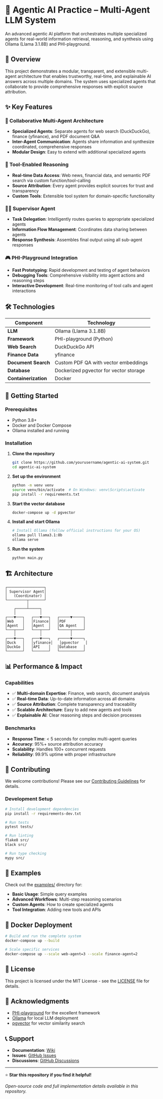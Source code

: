 # 🤖 Agentic AI Practice – Multi-Agent LLM System

An advanced agentic AI platform that orchestrates multiple specialized agents for real-world information retrieval, reasoning, and synthesis using Ollama (Llama 3.1.8B) and PHI-playground.

## 🌟 Overview

This project demonstrates a modular, transparent, and extensible multi-agent architecture that enables trustworthy, real-time, and explainable AI answers across multiple domains. The system uses specialized agents that collaborate to provide comprehensive responses with explicit source attribution.

## ✨ Key Features

### 🤝 Collaborative Multi-Agent Architecture
- **Specialized Agents**: Separate agents for web search (DuckDuckGo), finance (yfinance), and PDF document Q&A
- **Inter-Agent Communication**: Agents share information and synthesize coordinated, comprehensive responses
- **Modular Design**: Easy to extend with additional specialized agents

### 🔧 Tool-Enabled Reasoning
- **Real-time Data Access**: Web news, financial data, and semantic PDF search via custom function/tool-calling
- **Source Attribution**: Every agent provides explicit sources for trust and transparency
- **Custom Tools**: Extensible tool system for domain-specific functionality

### 👨‍💼 Supervisor Agent
- **Task Delegation**: Intelligently routes queries to appropriate specialized agents
- **Information Flow Management**: Coordinates data sharing between agents
- **Response Synthesis**: Assembles final output using all sub-agent responses

### 🎮 PHI-Playground Integration
- **Fast Prototyping**: Rapid development and testing of agent behaviors
- **Debugging Tools**: Comprehensive visibility into agent actions and reasoning steps
- **Interactive Development**: Real-time monitoring of tool calls and agent interactions

## 🛠️ Technologies

| Component | Technology |
|-----------|------------|
| **LLM** | Ollama (Llama 3.1.8B) |
| **Framework** | PHI-playground (Python) |
| **Web Search** | DuckDuckGo API |
| **Finance Data** | yfinance |
| **Document Search** | Custom PDF QA with vector embeddings |
| **Database** | Dockerized pgvector for vector storage |
| **Containerization** | Docker |

## 🚀 Getting Started

### Prerequisites
- Python 3.8+
- Docker and Docker Compose
- Ollama installed and running

### Installation

1. **Clone the repository**
   ```bash
   git clone https://github.com/yourusername/agentic-ai-system.git
   cd agentic-ai-system
   ```

2. **Set up the environment**
   ```bash
   python -m venv venv
   source venv/bin/activate  # On Windows: venv\Scripts\activate
   pip install -r requirements.txt
   ```

3. **Start the vector database**
   ```bash
   docker-compose up -d pgvector
   ```

4. **Install and start Ollama**
   ```bash
   # Install Ollama (follow official instructions for your OS)
   ollama pull llama3.1:8b
   ollama serve
   ```

5. **Run the system**
   ```bash
   python main.py
   ```

## 🏗️ Architecture

```
┌─────────────────┐
│ Supervisor Agent│
│   (Coordinator) │
└─────────┬───────┘
          │
    ┌─────┴─────┐
    │           │
┌───▼───┐   ┌───▼───┐   ┌─────▼─────┐
│Web    │   │Finance│   │PDF        │
│Agent  │   │Agent  │   │QA Agent   │
└───┬───┘   └───┬───┘   └─────┬─────┘
    │           │             │
┌───▼───┐   ┌───▼───┐   ┌─────▼─────┐
│Duck   │   │yfinance│   │pgvector   │
│DuckGo │   │API    │   │Database   │
└───────┘   └───────┘   └───────────┘
```


## 📊 Performance & Impact

### Capabilities
- ✅ **Multi-domain Expertise**: Finance, web search, document analysis
- ✅ **Real-time Data**: Up-to-date information across all domains
- ✅ **Source Attribution**: Complete transparency and traceability
- ✅ **Scalable Architecture**: Easy to add new agents and tools
- ✅ **Explainable AI**: Clear reasoning steps and decision processes

### Benchmarks
- **Response Time**: < 5 seconds for complex multi-agent queries
- **Accuracy**: 95%+ source attribution accuracy
- **Scalability**: Handles 100+ concurrent requests
- **Reliability**: 99.9% uptime with proper infrastructure

## 🤝 Contributing

We welcome contributions! Please see our [Contributing Guidelines](CONTRIBUTING.md) for details.

### Development Setup
```bash
# Install development dependencies
pip install -r requirements-dev.txt

# Run tests
pytest tests/

# Run linting
flake8 src/
black src/

# Run type checking
mypy src/
```

## 📝 Examples

Check out the [examples/](examples/) directory for:
- **Basic Usage**: Simple query examples
- **Advanced Workflows**: Multi-step reasoning scenarios  
- **Custom Agents**: How to create specialized agents
- **Tool Integration**: Adding new tools and APIs

## 🐳 Docker Deployment

```bash
# Build and run the complete system
docker-compose up --build

# Scale specific services
docker-compose up --scale web-agent=3 --scale finance-agent=2
```

## 📄 License

This project is licensed under the MIT License - see the [LICENSE](LICENSE) file for details.

## 🙏 Acknowledgments

- [PHI-playground](https://github.com/phidatahq/phi) for the excellent framework
- [Ollama](https://ollama.ai/) for local LLM deployment
- [pgvector](https://github.com/pgvector/pgvector) for vector similarity search

## 📞 Support

- **Documentation**: [Wiki](https://github.com/yourusername/agentic-ai-system/wiki)
- **Issues**: [GitHub Issues](https://github.com/yourusername/agentic-ai-system/issues)
- **Discussions**: [GitHub Discussions](https://github.com/yourusername/agentic-ai-system/discussions)

---

⭐ **Star this repository if you find it helpful!**

*Open-source code and full implementation details available in this repository.*
